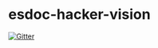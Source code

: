 # esdoc-hacker-vision

[![Gitter](https://badges.gitter.im/superleap/esdoc-hacker-vision.svg)](https://gitter.im/superleap/esdoc-hacker-vision?utm_source=badge&utm_medium=badge&utm_campaign=pr-badge&utm_content=badge)
